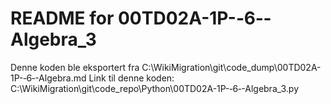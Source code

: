 # README for 00TD02A-1P-‐6‐-Algebra_3
Denne koden ble eksportert fra C:\WikiMigration\git\code_dump\00TD02A-1P-‐6‐-Algebra.md
Link til denne koden: C:\WikiMigration\git\code_repo\Python\00TD02A-1P-‐6‐-Algebra_3.py
